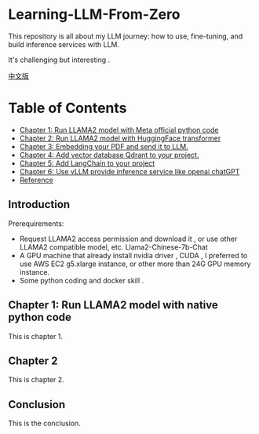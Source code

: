 # Learning-LLM-From-Zero
This repository is all about my LLM journey: how to use, fine-tuning, and build inference services with LLM.

It's challenging but interesting .

[中文版](#zh_cn/README.md)

# Table of Contents

- [Chapter 1:  Run LLAMA2 model  with Meta official python code](./chapter1.md)
- [Chapter 2: Run LLAMA2 model with HuggingFace transformer](#chapter-2)
- [Chapter 3:  Embedding your PDF and send it to LLM.](#chapter-3)
- [Chapter 4:  Add vector database Qdrant to your project.](#chapter-4)
- [Chapter 5:  Add LangChain to your project ](#chapter-4)
- [Chapter 6:  Use vLLM provide inference service like openai chatGPT](#chapter-4)
- [Reference](#Reference)

## Introduction

Prerequirements:

* Request LLAMA2 access permission and download it , or use other LLAMA2 compatible model, etc. Llama2-Chinese-7b-Chat
* A GPU machine that already install nvidia driver , CUDA ,  I preferred to use AWS EC2 g5.xlarge instance, or other more than 24G GPU memory instance.
* Some python coding and docker skill .



## Chapter 1: Run LLAMA2 model with native python code

This is chapter 1.

## Chapter 2

This is chapter 2.

## Conclusion

This is the conclusion.
